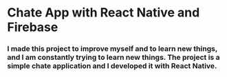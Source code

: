 # Chate App with React Native and Firebase
### I made this project to improve myself and to learn new things, and I am constantly trying to learn new things. The project is a simple chate application and I developed it with React Native.
